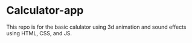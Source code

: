 # Calculator-app
This repo is for the basic calulator using 3d animation and sound effects using HTML, CSS, and JS.
